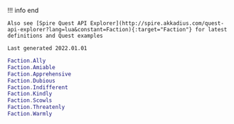 !!! info end

    Also see [Spire Quest API Explorer](http://spire.akkadius.com/quest-api-explorer?lang=lua&constant=Faction){:target="Faction"} for latest definitions and Quest examples

    Last generated 2022.01.01

``` lua
Faction.Ally
Faction.Amiable
Faction.Apprehensive
Faction.Dubious
Faction.Indifferent
Faction.Kindly
Faction.Scowls
Faction.Threatenly
Faction.Warmly

```

